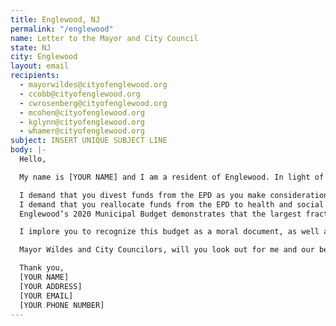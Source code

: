 ```yaml
---
title: Englewood, NJ
permalink: "/englewood"
name: Letter to the Mayor and City Council
state: NJ
city: Englewood
layout: email
recipients:
  - mayorwildes@cityofenglewood.org
  - ccobb@cityofenglewood.org
  - cwrosenberg@cityofenglewood.org
  - mcohen@cityofenglewood.org
  - kglynn@cityofenglewood.org
  - whamer@cityofenglewood.org
subject: INSERT UNIQUE SUBJECT LINE
body: |-
  Hello,

  My name is [YOUR NAME] and I am a resident of Englewood. In light of recent events, I demand that you recognize racism as the public health crisis that it is, and take direct action to address this issue:

  I demand that you divest funds from the EPD as you make considerations for your FY21 municipal budget.
  I demand that you reallocate funds from the EPD to health and social services, for the safety and well-being of Englewood’s current residents.
  Englewood’s 2020 Municipal Budget demonstrates that the largest fraction of the city’s budget is appropriated for the Police Department. That is approximately 17 times the amount allocated to the entire Department of Health and Human Services and 56 times what is allocated for Community Development.

  I implore you to recognize this budget as a moral document, as well as the systematic violence that the police as an institution continue to exercise. Rather than using a militarized police force to physically harm, arrest, or incarcerate my neighbors, we need to create a space in which more mental health service providers, social workers, victim/survivor advocates, religious leaders, neighbors, and friends - all of the people who really make up our community - can look out for one another.

  Mayor Wildes and City Councilors, will you look out for me and our beloved community?

  Thank you,
  [YOUR NAME]
  [YOUR ADDRESS]
  [YOUR EMAIL]
  [YOUR PHONE NUMBER]
---
```

